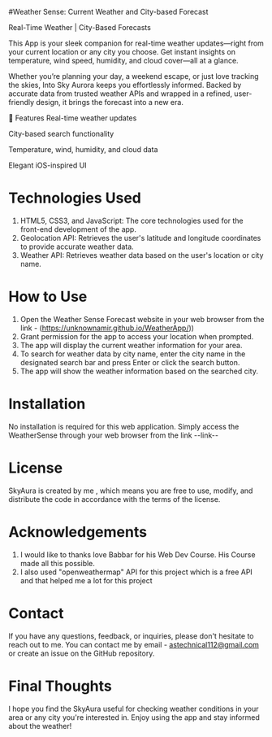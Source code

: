 #Weather Sense: Current Weather and City-based Forecast

Real-Time Weather | City-Based Forecasts

This App is your sleek companion for real-time weather updates—right from your current location or any city you choose.
Get instant insights on temperature, wind speed, humidity, and cloud cover—all at a glance.

Whether you’re planning your day, a weekend escape, or just love tracking the skies, Into Sky Aurora keeps you effortlessly informed.
Backed by accurate data from trusted weather APIs and wrapped in a refined, user-friendly design, it brings the forecast into a new era.

🌟 Features
Real-time weather updates

City-based search functionality

Temperature, wind, humidity, and cloud data

Elegant iOS-inspired UI

# Technologies Used

1. HTML5, CSS3, and JavaScript: The core technologies used for the front-end development of the app.
2. Geolocation API: Retrieves the user's latitude and longitude coordinates to provide accurate weather data.
3. Weather API: Retrieves weather data based on the user's location or city name.

# How to Use

1. Open the Weather Sense Forecast website in your web browser from the link - (https://unknownamir.github.io/WeatherApp/))
2. Grant permission for the app to access your location when prompted.
3. The app will display the current weather information for your area.
4. To search for weather data by city name, enter the city name in the designated search bar and press Enter or click the search button.
5. The app will show the weather information based on the searched city.

# Installation

No installation is required for this web application. Simply access the WeatherSense through your web browser from the link --link--

# License

SkyAura is created by me , which means you are free to use, modify, and distribute the code in accordance with the terms of the license.

# Acknowledgements

1. I would like to thanks love Babbar for his Web Dev Course. His Course made all this possible.
2. I also used "openweathermap" API for this project which is a free API and that helped me a lot for this project

# Contact

If you have any questions, feedback, or inquiries, please don't hesitate to reach out to me. You can contact me by email - astechnical112@gmail.com
or create an issue on the GitHub repository.

# Final Thoughts

I hope you find the SkyAura useful for checking weather conditions in your area or any city you're interested in. 
Enjoy using the app and stay informed about the weather!


